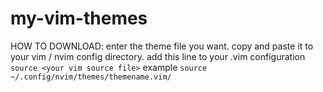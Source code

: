 # my-vim-themes

HOW TO DOWNLOAD:
enter the theme file you want. copy and paste it to your vim / nvim config directory. 
add this line to your .vim configuration 
` source <your vim source file>`
example  `source ~/.config/nvim/themes/themename.vim/`
